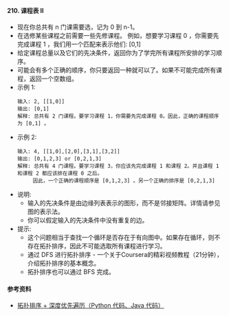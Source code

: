 #### 210. 课程表 II
- 现在你总共有 n 门课需要选，记为 0 到 n-1。
- 在选修某些课程之前需要一些先修课程。 例如，想要学习课程 0 ，你需要先完成课程 1 ，我们用一个匹配来表示他们: [0,1]
- 给定课程总量以及它们的先决条件，返回你为了学完所有课程所安排的学习顺序。
- 可能会有多个正确的顺序，你只要返回一种就可以了。如果不可能完成所有课程，返回一个空数组。
- 示例 1:
    ```
    输入: 2, [[1,0]] 
    输出: [0,1]
    解释: 总共有 2 门课程。要学习课程 1，你需要先完成课程 0。因此，正确的课程顺序为 [0,1] 。
    ```
- 示例 2:
    ```
    输入: 4, [[1,0],[2,0],[3,1],[3,2]]
    输出: [0,1,2,3] or [0,2,1,3]
    解释: 总共有 4 门课程。要学习课程 3，你应该先完成课程 1 和课程 2。并且课程 1 和课程 2 都应该排在课程 0 之后。
         因此，一个正确的课程顺序是 [0,1,2,3] 。另一个正确的排序是 [0,2,1,3]
    ```
- 说明:
  - 输入的先决条件是由边缘列表表示的图形，而不是邻接矩阵。详情请参见图的表示法。
  - 你可以假定输入的先决条件中没有重复的边。
- 提示:
  - 这个问题相当于查找一个循环是否存在于有向图中。如果存在循环，则不存在拓扑排序，因此不可能选取所有课程进行学习。
  - 通过 DFS 进行拓扑排序 - 一个关于Coursera的精彩视频教程（21分钟），介绍拓扑排序的基本概念。
  - 拓扑排序也可以通过 BFS 完成。

#### 参考资料
- [拓扑排序 + 深度优先遍历（Python 代码、Java 代码）](https://leetcode-cn.com/problems/course-schedule-ii/solution/tuo-bu-pai-xu-shen-du-you-xian-bian-li-python-dai-/)